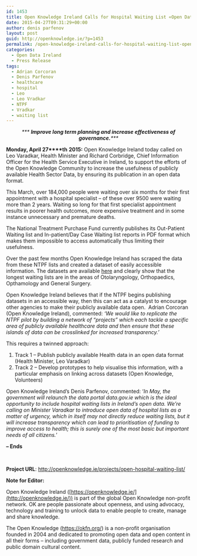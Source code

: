 ```yaml
---
id: 1453
title: Open Knowledge Ireland Calls for Hospital Waiting List «Open Data»
date: 2015-04-27T09:31:29+00:00
author: denis parfenov
layout: post
guid: http://openknowledge.ie/?p=1453
permalink: /open-knowledge-ireland-calls-for-hospital-waiting-list-open-data/
categories:
  - Open Data Ireland
  - Press Release
tags:
  - Adrian Corcoran
  - Denis Parfenov
  - healthcare
  - hospital
  - Leo
  - Leo Vradkar
  - NTPF
  - Vradkar
  - waiting list
---
```

<p style="text-align: center;">
  <em>*** <strong>Improve long term planning and increase effectiveness of governance.</strong>***</em>
</p>

**Monday, April 27****th** **2015:** Open Knowledge Ireland today called on Leo Varadkar, Health Minister and Richard Corbridge, Chief Information Officer for the Health Service Executive in Ireland, to support the efforts of the Open Knowledge Community to increase the usefulness of publicly available Health Sector Data, by ensuring its publication in an open data format.

This March, over 184,000 people were waiting over six months for their first appointment with a hospital specialist &#8211; of these over 9500 were waiting more than 2 years. Waiting so long for that first specialist appointment results in poorer health outcomes, more expensive treatment and in some instance unnecessary and premature deaths.

The National Treatment Purchase Fund currently publishes its Out-Patient Waiting list and In-patient/Day Case Waiting list reports in PDF format which makes them impossible to access automatically thus limiting their usefulness.

Over the past few months Open Knowledge Ireland has scraped the data from these NTPF lists and created a dataset of easily accessible information. The datasets are available <a href="/projects/open-hospital-waiting-list/" target="_blank">here</a> and clearly show that the longest waiting lists are in the areas of Otolaryngology, Orthopaedics, Opthamology and General Surgery.

Open Knowledge Ireland believes that if the NTPF begins publishing datasets in an accessible way, then this can act as a catalyst to encourage other agencies to make their publicly available data open.  Adrian Corcoran (Open Knowledge Ireland), commented: _‘We would like to replicate the NTPF pilot by building a network of &#8220;projects&#8221; which each tackle a specific area of publicly available healthcare data and then ensure that these islands of data can be crosslinked for increased transparency.&#8217;_

This requires a twinned approach:

  1. Track 1 &#8211; Publish publicly available Health data in an open data format (Health Minister, Leo Varadkar)
  2. Track 2 &#8211; Develop prototypes to help visualise this information, with a particular emphasis on linking across datasets (Open Knowledge, Volunteers)

Open Knowledge Ireland’s Denis Parfenov, commented: ‘_In May, the government will relaunch the data portal data.gov.ie which is the ideal opportunity to include hospital waiting lists in Ireland’s open data. We’re calling on Minister Varadkar to introduce open data of hospital lists as a matter of urgency, which in itself may not directly reduce waiting lists, but it will increase transparency which can lead to prioritisation of funding to improve access to health; this is surely one of the most basic but important needs of all citizens._’

**&#8211; Ends**

&nbsp;

**Project URL**: <http://openknowledge.ie/projects/open-hospital-waiting-list/>

**Note for Editor:**

Open Knowledge Ireland ([https://openknowledge.ie/](http://openknowledge.ie/)) is part of the global Open Knowledge non-profit network. OK are people passionate about openness, and using advocacy, technology and training to unlock data to enable people to create, manage and share knowledge.

The Open Knowledge (<a href="https://okfn.org/" target="_blank">https://okfn.org/</a>) is a non-profit organisation founded in 2004 and dedicated to promoting open data and open content in all their forms – including government data, publicly funded research and public domain cultural content.
